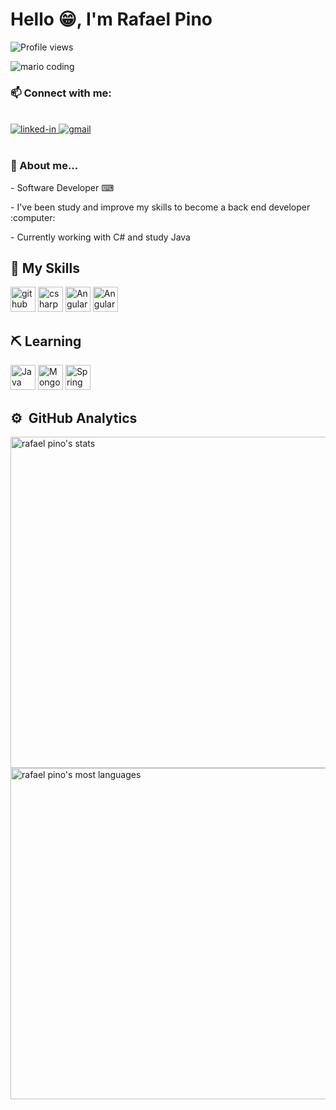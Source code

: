 <h1 align="left">Hello 😁, I'm Rafael Pino</h1>
<p align="left"> <img src="https://komarev.com/ghpvc/?username=rafaeldsmp&color=yellow" alt="Profile views"/> </p>
<div>
  <img
    src="https://i.imgur.com/1ZvVkDc.gif" 
    alt="mario coding"/>
</div>

<div>
  <h3>
    📫 Connect with me:
  </h3>
  <br />
  <a href="https://www.linkedin.com/in/rafael-pino-739442a3/">
    <img 
      src="https://img.shields.io/badge/Linkedin-0077B5?style=for-the-badge&amp;logo=LinkedIn&amp;logoColor=white" 
      alt="linked-in">
  </a>
  <a href="mailto:rafaeltsd@gmail.com">
    <img 
      src="https://img.shields.io/badge/Gmail-D14836?style=for-the-badge&amp;logo=Gmail&amp;logoColor=white" alt="gmail">
  </a>
  
</div>

<br>

<h3> 📁 About me...</h3>
<div>
  <p>- Software Developer ⌨ </p>
  <p>- I've been study and improve my skills to become a back end developer :computer: 
  <p>- Currently working with C# and study Java </p>
</div>

## 🧠 My Skills
<div>
<img src="https://cdn.icon-icons.com/icons2/936/PNG/512/github-logo_icon-icons.com_73546.png" alt="github" width="40" height="40" style="max-width:100%;" />
<img src="https://cdn.jsdelivr.net/gh/devicons/devicon/icons/csharp/csharp-original.svg" alt="csharp" width="40" height="40" style="max-width:100%" />
<img src="https://cdn.jsdelivr.net/gh/devicons/devicon/icons/angularjs/angularjs-original.svg" alt="Angular" width="40" height="40" style="max-width:100%;" />
<img src="https://cdn.jsdelivr.net/gh/devicons/devicon/icons/microsoftsqlserver/microsoftsqlserver-plain-wordmark.svg" alt="Angular" width="40" height="40" style="max-width:100%;" />

</div>

## ⛏ Learning
<div>
<img src="https://cdn.jsdelivr.net/gh/devicons/devicon/icons/java/java-original-wordmark.svg" alt="Java" width="40" height="40" style="max-width:100%;" />
<img src="https://cdn.jsdelivr.net/gh/devicons/devicon/icons/mongodb/mongodb-original-wordmark.svg" alt="MongoDB" width="40" height="40" style="max-width:100%;" />
<img src="https://cdn.jsdelivr.net/gh/devicons/devicon/icons/spring/spring-original-wordmark.svg" alt="Spring" width="40" height="40" style="max-width:100%;" />
</div>


## ⚙️ &nbsp;GitHub Analytics

<p align="left">
<img width="530em" src="https://github-readme-stats.vercel.app/api?username=rafaeldsmp&show_icons=true&theme=vision-friendly-dark" alt="rafael pino's stats"/>
<img width="530em" src="https://github-readme-stats.vercel.app/api/top-langs/?username=rafaeldsmp&layout=compact&theme=vision-friendly-dark" alt="rafael pino's most languages"/>
</p>
